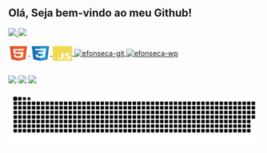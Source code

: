 ## Olá, Seja bem-vindo ao meu Github! 
 <div>
  <a href="https://github.com/emersonfonseca">
  <img height="170em" src="https://github-readme-stats.vercel.app/api?username=EmersonFonseca&show_icons=true&theme=dark&include_all_commits=true&count_private=true"/>
  <img height="170em" src="https://github-readme-stats.vercel.app/api/top-langs/?username=Emersonfonseca&layout=compact&langs_count=7&theme=dark"/>
</div>
<div style="display: inline_block"><br>
  <img align="center" alt="efonseca-HTML" height="30" width="40" src="https://raw.githubusercontent.com/devicons/devicon/master/icons/html5/html5-original.svg">
  <img align="center" alt="efonseca-CSS" height="30" width="40" src="https://raw.githubusercontent.com/devicons/devicon/master/icons/css3/css3-original.svg">
  <img align="center" alt="efonseca-Js" height="30" width="40" src="https://raw.githubusercontent.com/devicons/devicon/master/icons/javascript/javascript-plain.svg">
  <img align="center" alt="efonseca-git" height="30" width="40" src="https://cdn.jsdelivr.net/gh/devicons/devicon/icons/git/git-original.svg">
  <img align="center" alt="efonseca-wp" height="30" width="40" src="https://cdn.jsdelivr.net/gh/devicons/devicon/icons/wordpress/wordpress-plain.svg">
</div>
  
  ##
 
<div> 
  <a href="https://www.linkedin.com/in/emerson-fonseca-022926190/" target="_blank"><img src="https://img.shields.io/badge/LinkedIn-0077B5?style=for-the-badge&logo=linkedin&logoColor=white" target="_blank"></a> 
  <a href="https://api.whatsapp.com/send?1=pt_BR&phone=5511937342259" target="_blank"><img src="https://img.shields.io/badge/WhatsApp-25D366?style=for-the-badge&logo=whatsapp&logoColor=white" target="_blank"></a>
  <a href="#" target="_blank"><img src="https://img.shields.io/website-up-down-green-red/http/monip.org.svg" target="_blank"></a> 
 
  ![Snake animation](https://github.com/emersonfonseca/emersonfonseca/blob/output/github-contribution-grid-snake.svg)
 
</div>
